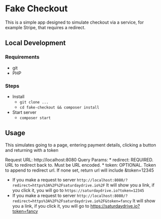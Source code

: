 # Fake Checkout

This is a simple app designed to simulate checkout via a service, for example Stripe, that requires a redirect.

## Local Development

### Requirements
* git
* PHP

### Steps

* Install
    * `git clone ...`
    * `cd fake-checkout && composer install`
* Start server
    * `composer start`
    
## Usage

This simulates going to a page, entering payment details, clicking a button and returning with a token

Request URL: http://localhost:8080
Query Params:
    * redirect: REQUIRED. URL to redirect back to. Must be URL encoded.
    * token: OPTIONAL. Token to append to redirect url. If none set, return url will include &token=12345
  
* If you make a request to server `http://localhost:8080/?redirect=https%3A%2F%2Fsaturdaydrive.io%2F` It will show you a link, if you click it, you will go to `https://saturdaydrive.io?token=12345`
* If you make a request to server `http://localhost:8080/?redirect=https%3A%2F%2Fsaturdaydrive.io%2F&token=fancy` It will show you a link, if you click it, you will go to https://saturdaydrive.io?token=fancy


